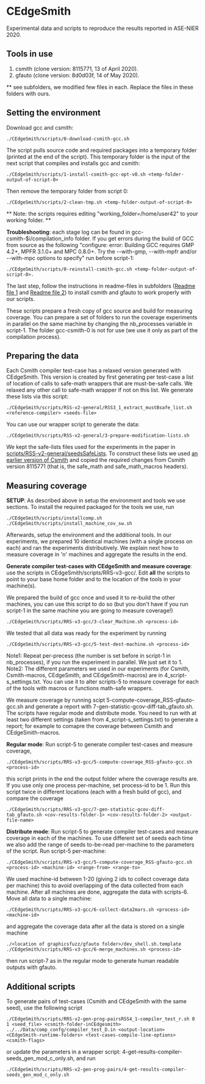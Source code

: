 # CEdgeSmith

Experimental data and scripts to reproduce the results reported in ASE-NIER 2020.

Tools in use
------------
1. csmith (clone version: 8115771, 13 of April 2020).
2. gfauto (clone version: 8d0d03f, 14 of May 2020).

** see subfolders, we modified few files in each. Replace the files in these folders with ours.

Setting the environment
-----------------------

Download gcc and csmith:
```
./CEdgeSmith/scripts/0-download-csmith-gcc.sh
```
The script pulls source code and required packages into a temporary folder (printed at the end of the script). This temporary folder is the input of the next script that compiles and installs gcc and csmith:
```
./CEdgeSmith/scripts/1-install-csmith-gcc-opt-v0.sh <temp-folder-output-of-script-0>
```
Then remove the temporary folder from script 0:
```
./CEdgeSmith/scripts/2-clean-tmp.sh <temp-folder-output-of-script-0>
```
** Note: the scripts requires editing "working_folder=/home/user42" to your working folder. **

**Troubleshooting**: each stage log can be found in gcc-csmith-$i/compilation_info folder.
If you get errors during the build of GCC from source as the following
"configure: error: Building GCC requires GMP 4.2+, MPFR 3.1.0+ and MPC 0.8.0+.
 Try the --with-gmp, --with-mpfr and/or --with-mpc options to specify"
run before script-1:
```
./CEdgeSmith/scripts/0-reinstall-csmith-gcc.sh <temp-folder-output-of-script-0>.
```
The last step, follow the instructions in readme-files in subfolders ([Readme file 1](https://github.com/karineek/CEdgeSmith/blob/master/csmith/README.md) and [Readme file 2](https://github.com/karineek/CEdgeSmith/blob/master/gfauto/README.md)) to install csmith and gfauto to work properly with our scripts.

These scripts prepare a fresh copy of gcc source and build for measuring coverage. You can prepare a set of folders to run the coverage experiments in parallel on the same machine by changing the nb_processes variable in script-1. The folder gcc-csmith-0 is not for use (we use it only as part of the compilation process).

Preparing the data
------------------
Each Csmith compiler test-case has a relaxed version generated with CEdgeSmith. This version is created by first generating per test-case a list of location of calls to safe-math wrappers that are must-be-safe calls. We relaxed any other call to safe-math wrapper if not on this list. We generate these lists via this script:
```
./CEdgeSmith/scripts/RSS-v2-general/RSS3_1_extract_mustBsafe_list.sh <reference-compiler> <seeds-file>
```
You can use our wrapper script to generate the data:
```
./CEdgeSmith/scripts/RSS-v2-general/3-prepare-modification-lists.sh
```
We kept the safe-lists files used for the experiments in the paper in [scripts/RSS-v2-general/seedsSafeLists](https://github.com/karineek/CEdgeSmith/tree/master/scripts/RSS-v2-general/seedsSafeLists). To construct these lists we used [an earlier version of Csmith](https://github.com/karineek/CEdgeSmith/blob/master/scripts/csmith_version_gen_seeds.txt) and copied the required changes from Csmith version 8115771 (that is, the safe_math and safe_math_macros headers). 

Measuring coverage 
------------------
**SETUP**: As described above in setup the environment and tools we use sections. 
To install the required packaged for the tools we use, run
```
./CEdgeSmith/scripts/installcomp.sh
./CEdgeSmith/scripts/install_machine_cov_sw.sh
```
Afterwards, setup the environment and the additional tools. In our experiments, we prepared 10 identical machines (with a single process on each) and ran the experiments distributively. We explain next how to measure coverage in 'n' machines and aggregate the results in the end.

**Generate compiler test-cases with CEdgeSmith and measure coverage**: use the scripts in CEdgeSmith/scripts/RRS-v3-gcc/. Edit **all** the scripts to point to your base home folder and to the location of the tools in your machine(s).

We prepared the build of gcc once and used it to re-build the other machines, you can use this script to do so (but you don't have if you run script-1 in the same machine you are going to measure coverage!)
```
./CEdgeSmith/scripts/RRS-v3-gcc/3-clear_Machine.sh <process-id>
```
We tested that all data was ready for the experiment by running 
```
./CEdgeSmith/scripts/RRS-v3-gcc/5-test-dest-machine.sh <process-id> 
```
Note1: Repeat per-precess (the number is set before in script-1 in nb_processes), if you run the experiment in parallel. We just set it to 1.
Note2: The different parameters we used in our experiments (for Csmith, Csmith-macros, CEdgeSmith, and CEdgeSmith-macros) are in 4_script-s_settings.txt. You can use it to alter scripts-5 to measure coverage for each of the tools with macros or functions math-safe wrappers. 

We measure coverage by running scipt 5-compute-coverage_RSS-gfauto-gcc.sh and generate a report with 7-gen-statistic-gcov-diff-tab_gfauto.sh. The scripts have regular mode and distribute mode. You need to run with at least two different settings (taken from 4_script-s_settings.txt) to generate a report; for example to comapre the coverage between Csmith and CEdgeSmith-macros.

**Regular mode**: Run script-5 to generate compiler test-cases and measure coverage,
```
./CEdgeSmith/scripts/RRS-v3-gcc/5-compute-coverage_RSS-gfauto-gcc.sh <process-id> 
```
this script prints in the end the output folder where the coverage results are. If you use only one process per-machine, set process-id to be 1. Run this script twice in different locations (each with a fresh build of gcc), and compare the coverage
```
./CEdgeSmith/scripts/RRS-v3-gcc/7-gen-statistic-gcov-diff-tab_gfauto.sh <cov-results-folder-1> <cov-results-folder-2> <output-file-name>
```
**Distribute mode**: Run script-5 to generate compiler test-cases and measure coverage in each of the machines. To use different set of seeds each time we also add the range of seeds to-be-read per-machine to the parameters of the script. Run script-5 per-machine:
```
./CEdgeSmith/scripts/RRS-v3-gcc/5-compute-coverage_RSS-gfauto-gcc.sh <process-id> <machine-id> <range-from> <range-to>
```
We used machine-id between 1-20 (giving 2 ids to collect coverage data per machine) this to avoid overlapping of the data collected from each machine. After all machines are done, aggregate the data with scripts-6. Move all data to a single machine:
```
./CEdgeSmith/scripts/RRS-v3-gcc/6-collect-data2mars.sh <process-id> <machine-id>
```
and aggregate the coverage data after all the data is stored on a single machine
```
./<location of graphicsfuzz/gfauto folder>/dev_shell.sh.template
./CEdgeSmith/scripts/RRS-v3-gcc/6-merge_machines.sh <process-id>
```
then run script-7 as in the regular mode to generate human readable outputs with gfauto.
 
Additional scripts
------------------
To generate pairs of test-cases (Csmith and CEdgeSmith with the same seed), use the following script
```
./CEdgeSmith/scripts/RRS-v2-gen-prog-pairsRSS4_1-compiler_test_r.sh 0 1 <seed_file> <csmith-folder-inCEdgesmith> ../../Data/comp_confg/compiler_test_D.in <output-location> <CEdgeSmith-runtime-folders> <test-cases-compile-line-options> <csmith-flags>
``` 
or update the parameters in a wrapper script: 4-get-results-compiler-seeds_gen_mod_c_only.sh, and run
```
./CEdgeSmith/scripts/RRS-v2-gen-prog-pairs/4-get-results-compiler-seeds_gen_mod_c_only.sh
```
